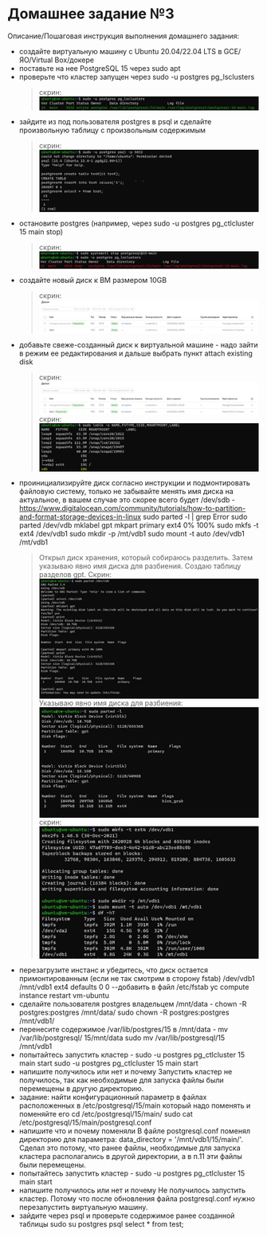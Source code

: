# Домашнее задание №3

Описание/Пошаговая инструкция выполнения домашнего задания:
* создайте виртуальную машину c Ubuntu 20.04/22.04 LTS в GCE/ЯО/Virtual Box/докере
* поставьте на нее PostgreSQL 15 через sudo apt
* проверьте что кластер запущен через sudo -u postgres pg_lsclusters
  > скрин: <img src="pic/3.JPG" align="center" />
* зайдите из под пользователя postgres в psql и сделайте произвольную таблицу с произвольным содержимым
  > скрин: <img src="pic/4.jpg" align="center" />
* остановите postgres (например, через sudo -u postgres pg_ctlcluster 15 main stop)
  > скрин: <img src="pic/5.JPG" align="center" />
* создайте новый диск к ВМ размером 10GB
  > скрин: <img src="pic/6.JPG" align="center" />
* добавьте свеже-созданный диск к виртуальной машине - надо зайти в режим ее редактирования и дальше выбрать пункт attach existing disk
  > скрин: <img src="pic/7.JPG" align="center" />
  > скрин: <img src="pic/71.JPG" align="center" />
* проинициализируйте диск согласно инструкции и подмонтировать файловую систему, только не забывайте менять имя диска на актуальное, в вашем случае это скорее всего будет /dev/sdb - https://www.digitalocean.com/community/tutorials/how-to-partition-and-format-storage-devices-in-linux
sudo parted -l | grep Error
sudo parted /dev/vdb mklabel gpt
mkpart primary ext4 0% 100%
sudo mkfs -t ext4 /dev/vdb1
sudo mkdir -p /mt/vdb1
sudo mount -t auto /dev/vdb1 /mt/vdb1
  > Открыл диск хранения, который собираюсь разделить. Затем указываю явно имя диска для разбиения. Создаю таблицу разделов gpt. Cкрин: <img src="pic/82.JPG" align="center" />
  > Указываю явно имя диска для разбиения: <img src="pic/83.JPG" align="center" />
  > скрин: <img src="pic/84.JPG" align="center" />
* перезагрузите инстанс и убедитесь, что диск остается примонтированным (если не так смотрим в сторону fstab)
/dev/vdb1 /mnt/vdb1 ext4 defaults 0 0  --добавить в файл /etc/fstab
yc compute instance restart vm-ubuntu
* сделайте пользователя postgres владельцем /mnt/data - chown -R postgres:postgres /mnt/data/
sudo chown -R postgres:postgres /mnt/vdb1/
* перенесите содержимое /var/lib/postgres/15 в /mnt/data - mv /var/lib/postgresql/ 15/mnt/data
sudo mv /var/lib/postgresql/15 /mnt/vdb1
* попытайтесь запустить кластер - sudo -u postgres pg_ctlcluster 15 main start
sudo -u postgres pg_ctlcluster 15 main start
* напишите получилось или нет и почему
Запустить кластер не получилось, так как необходимые для запуска файлы были перемещены в другую директорию.
* задание: найти конфигурационный параметр в файлах расположенных в /etc/postgresql/15/main который надо поменять и поменяйте его
cd /etc/postgresql/15/main/
sudo cat /etc/postgresql/15/main/postgresql.conf
* напишите что и почему поменяли
В файле postgresql.conf  поменял директорию для параметра: data_directory = '/mnt/vdb1/15/main/'. 
Сделал это потому, что ранее файлы, необходимые для запуска кластера располагались в другой директории, а в п.11 эти файлы были перемещены.
* попытайтесь запустить кластер - sudo -u postgres pg_ctlcluster 15 main start
* напишите получилось или нет и почему
Не получилось запустить кластер.  Потому что после обновления файла postgresql.conf нужно перезапустить  виртуальную машину.
* зайдите через psql и проверьте содержимое ранее созданной таблицы
sudo su postgres
psql
select * from test;

